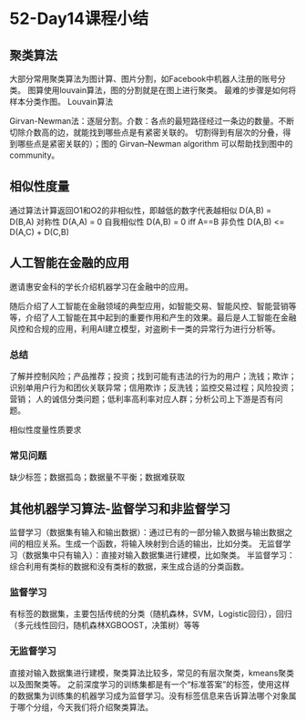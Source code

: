 # 52-Day14课程小结
## 聚类算法


大部分常用聚类算法为图计算、图片分割，如Facebook中机器人注册的账号分类。
图算使用louvain算法，图的分割就是在图上进行聚类。
最难的步骤是如何将样本分类作图。
Louvain算法

Girvan-Newman法：逐层分割。介数：各点的最短路径经过一条边的数量。不断切除介数高的边，就能找到哪些点是有紧密关联的。
切割得到有层次的分叠，得到哪些点是紧密关联的）；图的 Girvan–Newman algorithm 可以帮助找到图中的 community。

## 相似性度量
通过算法计算返回O1和O2的非相似性，即越低的数字代表越相似
D(A,B) = D(B,A) 对称性
D(A,A) = 0 自我相似性
D(A,B) = 0 iff A==B 非负性
D(A,B) <= D(A,C) + D(C,B)

## 人工智能在金融的应用

邀请惠安金科的学长介绍机器学习在金融中的应用。

随后介绍了人工智能在金融领域的典型应用，如智能交易、智能风控、智能营销等等，介绍了人工智能在其中起到的重要作用和产生的效果。最后是人工智能在金融风控和合规的应用，利用AI建立模型，对盗刷卡一类的异常行为进行分析等。

### 总结

了解并控制风险；产品推荐；投资；找到可能有违法的行为的用户；洗钱；欺诈；识别单用户行为和团伙关联异常；信用欺诈；反洗钱；监控交易过程；风险投资；营销；
人的诚信分类问题；低利率高利率对应人群；分析公司上下游是否有问题。

相似性度量性质要求

### 常见问题
缺少标签；数据孤岛；数据量不平衡；数据难获取

## 其他机器学习算法-监督学习和非监督学习
监督学习（数据集有输入和输出数据）：通过已有的一部分输入数据与输出数据之间的相应关系。生成一个函数，将输入映射到合适的输出，比如分类。
无监督学习（数据集中只有输入）：直接对输入数据集进行建模，比如聚类。
半监督学习：综合利用有类标的数据和没有类标的数据，来生成合适的分类函数。
### 监督学习
有标签的数据集，主要包括传统的分类（随机森林，SVM，Logistic回归），回归（多元线性回归，随机森林XGBOOST，决策树）等等
### 无监督学习
直接对输入数据集进行建模，聚类算法比较多，常见的有层次聚类，kmeans聚类以及图聚类等。
之前深度学习的训练集都是有一个“标准答案”的标签，使用这样的数据集为训练集的机器学习成为监督学习。没有标签信息来告诉算法哪个对象属于哪个分组，今天我们将介绍聚类算法。


